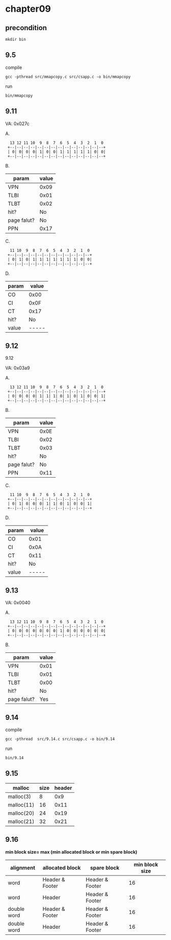 # chapter09

## precondition
````shell
mkdir bin
````

## 9.5

compile

    gcc -pthread src/mmapcopy.c src/csapp.c -o bin/mmapcopy

run

    bin/mmapcopy


## 9.11

VA: 0x027c

A.

      13 12 11 10  9  8  7  6  5  4  3  2  1  0
     +--|--|--|--|--|--|--|--|--|--|--|--|--|--+
     | 0| 0| 0| 0| 1| 0| 0| 1| 1| 1| 1| 1| 0| 0|
     +--|--|--|--|--|--|--|--|--|--|--|--|--|--+

B.

|param|value|
|-----|-----|
|VPN  |0x09 |
|TLBI |0x01 |
|TLBT |0x02 |
|hit? |No   |
|page falut?|No   |
|PPN  |0x17 |


C.


      11 10  9  8  7  6  5  4  3  2  1  0
     +--|--|--|--|--|--|--|--|--|--|--|--+
     | 0| 1| 0| 1| 1| 1| 1| 1| 1| 1| 0| 0|
     +--|--|--|--|--|--|--|--|--|--|--|--+


D.


|param|value|
|-----|-----|
|CO   |0x00 |
|CI   |0x0F |
|CT   |0x17 |
|hit? |No   |
|value|-----|


## 9.12

9.12

VA: 0x03a9

A.

      13 12 11 10  9  8  7  6  5  4  3  2  1  0
     +--|--|--|--|--|--|--|--|--|--|--|--|--|--+
     | 0| 0| 0| 0| 1| 1| 1| 0| 1| 0| 1| 0| 0| 1|
     +--|--|--|--|--|--|--|--|--|--|--|--|--|--+

B.

|param|value|
|-----|-----|
|VPN  |0x0E |
|TLBI |0x02 |
|TLBT |0x03 |
|hit? |No   |
|page falut?|No   |
|PPN  |0x11 |


C.


      11 10  9  8  7  6  5  4  3  2  1  0
     +--|--|--|--|--|--|--|--|--|--|--|--+
     | 0| 1| 0| 0| 0| 1| 1| 0| 1| 0| 0| 1|
     +--|--|--|--|--|--|--|--|--|--|--|--+


D.


|param|value|
|-----|-----|
|CO   |0x01 |
|CI   |0x0A |
|CT   |0x11 |
|hit? |No   |
|value|-----|



## 9.13

VA: 0x0040

A.

      13 12 11 10  9  8  7  6  5  4  3  2  1  0
     +--|--|--|--|--|--|--|--|--|--|--|--|--|--+
     | 0| 0| 0| 0| 0| 0| 0| 1| 0| 0| 0| 0| 0| 0|
     +--|--|--|--|--|--|--|--|--|--|--|--|--|--+

B.

|param|value|
|-----|-----|
|VPN  |0x01 |
|TLBI |0x01 |
|TLBT |0x00 |
|hit? |No   |
|page falut?|Yes  |

## 9.14

compile

    gcc -pthread  src/9.14.c src/csapp.c -o bin/9.14

run

    bin/9.14

## 9.15

|malloc|size|header|
|-|-|-|
|malloc(3) | 8| 0x9|
|malloc(11)|16|0x11|
|malloc(20)|24|0x19|
|malloc(21)|32|0x21|

## 9.16

**min block size= max (min allocated block or min spare block)**

|alignment| allocated block | spare block | min block size|
|---------|-----------------|-------------|---------------|
|word     |Header & Footer  |Header & Footer| 16 |
|word     |Header           |Header & Footer| 16 |
|double word|Header & Footer|Header & Footer| 16 |
|double word|Header         |Header & Footer| 16 | 